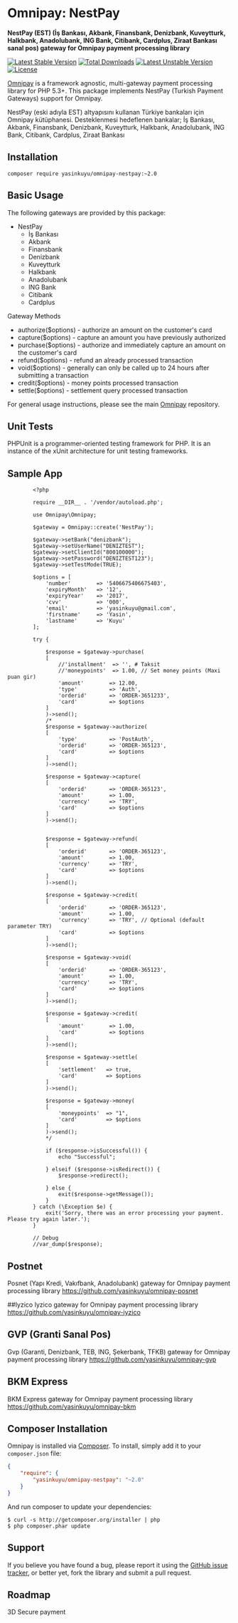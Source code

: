 # Omnipay: NestPay

**NestPay (EST) (İş Bankası, Akbank, Finansbank, Denizbank, Kuveytturk, Halkbank, Anadolubank, ING Bank, Citibank, Cardplus, Ziraat Bankası sanal pos) gateway for Omnipay payment processing library**

[![Latest Stable Version](https://poser.pugx.org/yasinkuyu/omnipay-nestpay/v/stable)](https://packagist.org/packages/yasinkuyu/omnipay-nestpay) 
[![Total Downloads](https://poser.pugx.org/yasinkuyu/omnipay-nestpay/downloads)](https://packagist.org/packages/yasinkuyu/omnipay-nestpay) 
[![Latest Unstable Version](https://poser.pugx.org/yasinkuyu/omnipay-nestpay/v/unstable)](https://packagist.org/packages/yasinkuyu/omnipay-nestpay) 
[![License](https://poser.pugx.org/yasinkuyu/omnipay-nestpay/license)](https://packagist.org/packages/yasinkuyu/omnipay-nestpay)

[Omnipay](https://github.com/thephpleague/omnipay) is a framework agnostic, multi-gateway payment
processing library for PHP 5.3+. This package implements NestPay (Turkish Payment Gateways) support for Omnipay.


NestPay (eski adıyla EST) altyapısını kullanan Türkiye bankaları için Omnipay kütüphanesi. Desteklenmesi hedeflenen bankalar; İş Bankası, Akbank, Finansbank, Denizbank, Kuveytturk, Halkbank, Anadolubank, ING Bank, Citibank, Cardplus, Ziraat Bankası


## Installation

    composer require yasinkuyu/omnipay-nestpay:~2.0

## Basic Usage

The following gateways are provided by this package:

* NestPay
    - İş Bankası 
    - Akbank
    - Finansbank 
    - Denizbank
    - Kuveytturk 
    - Halkbank
    - Anadolubank 
    - ING Bank 
    - Citibank 
    - Cardplus

Gateway Methods

* authorize($options) - authorize an amount on the customer's card
* capture($options) - capture an amount you have previously authorized
* purchase($options) - authorize and immediately capture an amount on the customer's card
* refund($options) - refund an already processed transaction
* void($options) - generally can only be called up to 24 hours after submitting a transaction
* credit($options) - money points processed transaction
* settle($options) - settlement query processed transaction

For general usage instructions, please see the main [Omnipay](https://github.com/thephpleague/omnipay)
repository.

## Unit Tests

PHPUnit is a programmer-oriented testing framework for PHP. It is an instance of the xUnit architecture for unit testing frameworks.

## Sample App
            <?php
            
            require __DIR__ . '/vendor/autoload.php';
            
            use Omnipay\Omnipay;
            
            $gateway = Omnipay::create('NestPay');
            
            $gateway->setBank("denizbank");
            $gateway->setUserName("DENIZTEST");
            $gateway->setClientId("800100000");
            $gateway->setPassword("DENIZTEST123");
            $gateway->setTestMode(TRUE);
            
            $options = [
            	'number'        => '5406675406675403',
            	'expiryMonth'   => '12',
            	'expiryYear'    => '2017',
            	'cvv'           => '000',
            	'email'         => 'yasinkuyu@gmail.com',
            	'firstname'     => 'Yasin',
            	'lastname'      => 'Kuyu'
            ];
            
            try {
            		
            	$response = $gateway->purchase(
            	[
            		//'installment'  => '', # Taksit
            		//'moneypoints'  => 1.00, // Set money points (Maxi puan gir)
            		'amount'        => 12.00,
            		'type'          => 'Auth',
            		'orderid'       => 'ORDER-3651233',
            		'card'          => $options
            	]
            	)->send();
            	/*
            	$response = $gateway->authorize(
            	[
            		'type'          => 'PostAuth',
            		'orderid'       => 'ORDER-365123',
            		'card'          => $options
            	]
            	)->send();
            
            	$response = $gateway->capture(
            	[
            		'orderid'       => 'ORDER-365123',
            		'amount'        => 1.00,
            		'currency'      => 'TRY',
            		'card'          => $options
            	]
            	)->send();
            
            
            	$response = $gateway->refund(
            	[
            		'orderid'       => 'ORDER-365123',
            		'amount'        => 1.00,
            		'currency'      => 'TRY',
            		'card'          => $options
            	]
            	)->send();
            
            	$response = $gateway->credit(
            	[
            		'orderid'       => 'ORDER-365123',
            		'amount'        => 1.00,
            		'currency'      => 'TRY', // Optional (default parameter TRY)
            		'card'          => $options
            	]
            	)->send();
            
            	$response = $gateway->void(
            	[
            		'orderid'       => 'ORDER-365123',
            		'amount'        => 1.00,
            		'currency'      => 'TRY',
            		'card'          => $options
            	]
            	)->send();
            
            	$response = $gateway->credit(
            	[
            		'amount'        => 1.00,
            		'card'          => $options
            	]
            	)->send();
            
            	$response = $gateway->settle(
            	[
            		'settlement'   => true,
            		'card'         => $options
            	]
            	)->send();
            
            	$response = $gateway->money(
            	[
            		'moneypoints'  => "1",
            		'card'         => $options
            	]
            	)->send();
            	*/
            	 
                if ($response->isSuccessful()) {
                    echo "Successful";
            		
                } elseif ($response->isRedirect()) {
                    $response->redirect();
            		
                } else {
                    exit($response->getMessage());
                }
            } catch (\Exception $e) {
                exit('Sorry, there was an error processing your payment. Please try again later.');
            }
            
            // Debug
            //var_dump($response);



## Postnet
Posnet (Yapı Kredi, Vakıfbank, Anadolubank) gateway for Omnipay payment processing library
https://github.com/yasinkuyu/omnipay-posnet

##Iyzico
Iyzico gateway for Omnipay payment processing library
https://github.com/yasinkuyu/omnipay-iyzico

## GVP (Granti Sanal Pos)
Gvp (Garanti, Denizbank, TEB, ING, Şekerbank, TFKB) gateway for Omnipay payment processing library
https://github.com/yasinkuyu/omnipay-gvp

## BKM Express
BKM Express gateway for Omnipay payment processing library
https://github.com/yasinkuyu/omnipay-bkm



## Composer Installation

Omnipay is installed via [Composer](http://getcomposer.org/). To install, simply add it
to your `composer.json` file:

```json
{
    "require": {
        "yasinkuyu/omnipay-nestpay": "~2.0"
    }
}
```

And run composer to update your dependencies:

    $ curl -s http://getcomposer.org/installer | php
    $ php composer.phar update


## Support

If you believe you have found a bug, please report it using the [GitHub issue tracker](https://github.com/yasinkuyu/omnipay-nestpay/issues),
or better yet, fork the library and submit a pull request.

## Roadmap
3D Secure payment
